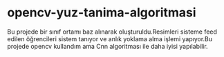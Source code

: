 # opencv-yuz-tanima-algoritmasi

Bu projede bir sınıf ortamı baz alınarak oluşturuldu.Resimleri sisteme feed edilen öğrencileri sistem tanıyor ve anlık yoklama alma işlemi yapıyor.Bu projede opencv kullandım ama Cnn algoritması ile daha iyisi yapılabilir.
